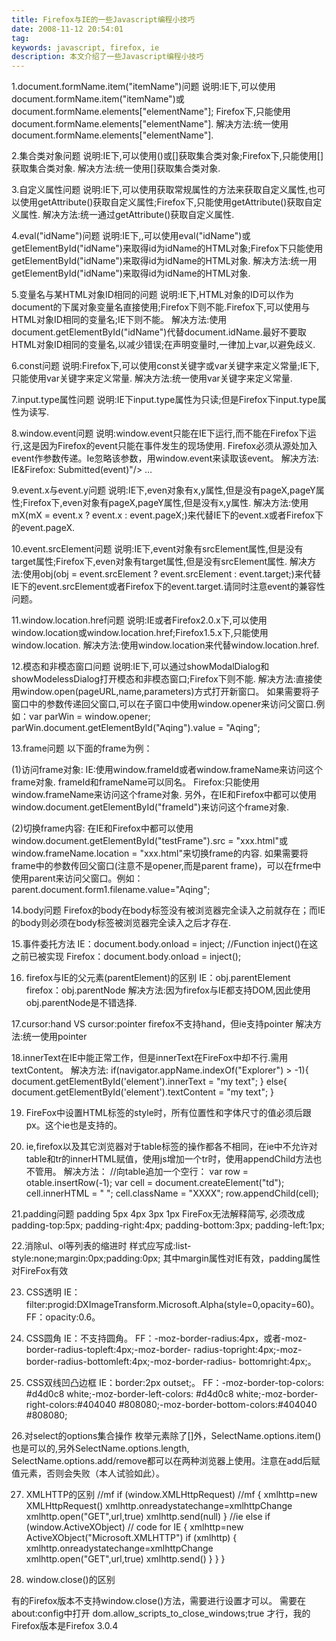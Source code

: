 ```yaml
---
title: Firefox与IE的一些Javascript编程小技巧
date: 2008-11-12 20:54:01
tag: 
keywords: javascript, firefox, ie
description: 本文介绍了一些Javascript编程小技巧
---
```


1.document.formName.item("itemName")问题
说明:IE下,可以使用document.formName.item("itemName")或document.formName.elements["elementName"];
Firefox下,只能使用document.formName.elements["elementName"].
解决方法:统一使用document.formName.elements["elementName"].

2.集合类对象问题
说明:IE下,可以使用()或[]获取集合类对象;Firefox下,只能使用[]获取集合类对象.
解决方法:统一使用[]获取集合类对象.

3.自定义属性问题
说明:IE下,可以使用获取常规属性的方法来获取自定义属性,也可以使用getAttribute()获取自定义属性;Firefox下,只能使用getAttribute()获取自定义属性.
解决方法:统一通过getAttribute()获取自定义属性.

4.eval("idName")问题
说明:IE下,,可以使用eval("idName")或getElementById("idName")来取得id为idName的HTML对象;Firefox下只能使用getElementById("idName")来取得id为idName的HTML对象.
解决方法:统一用getElementById("idName")来取得id为idName的HTML对象.

5.变量名与某HTML对象ID相同的问题
说明:IE下,HTML对象的ID可以作为document的下属对象变量名直接使用;Firefox下则不能.Firefox下,可以使用与HTML对象ID相同的变量名;IE下则不能。
解决方法:使用document.getElementById("idName")代替document.idName.最好不要取HTML对象ID相同的变量名,以减少错误;在声明变量时,一律加上var,以避免歧义.

6.const问题
说明:Firefox下,可以使用const关键字或var关键字来定义常量;IE下,只能使用var关键字来定义常量.
解决方法:统一使用var关键字来定义常量.

7.input.type属性问题
说明:IE下input.type属性为只读;但是Firefox下input.type属性为读写.

8.window.event问题
说明:window.event只能在IE下运行,而不能在Firefox下运行,这是因为Firefox的event只能在事件发生的现场使用. Firefox必须从源处加入event作参数传递。Ie忽略该参数，用window.event来读取该event。
解决方法:
IE&Firefox:
Submitted(event)"/> …
<script language="javascript">
function Submitted(evt) {
evt=evt?evt:(window.event?window.event:null);
}
</script>

9.event.x与event.y问题
说明:IE下,even对象有x,y属性,但是没有pageX,pageY属性;Firefox下,even对象有pageX,pageY属性,但是没有x,y属性.
解决方法:使用mX(mX = event.x ? event.x : event.pageX;)来代替IE下的event.x或者Firefox下的event.pageX.

10.event.srcElement问题
说明:IE下,event对象有srcElement属性,但是没有target属性;Firefox下,even对象有target属性,但是没有srcElement属性.
解决方法:使用obj(obj = event.srcElement ? event.srcElement : event.target;)来代替IE下的event.srcElement或者Firefox下的event.target.请同时注意event的兼容性问题。

11.window.location.href问题
说明:IE或者Firefox2.0.x下,可以使用window.location或window.location.href;Firefox1.5.x下,只能使用window.location.
解决方法:使用window.location来代替window.location.href.

12.模态和非模态窗口问题
说明:IE下,可以通过showModalDialog和showModelessDialog打开模态和非模态窗口;Firefox下则不能.
解决方法:直接使用window.open(pageURL,name,parameters)方式打开新窗口。
如果需要将子窗口中的参数传递回父窗口,可以在子窗口中使用window.opener来访问父窗口.例如：var parWin = window.opener; parWin.document.getElementById("Aqing").value = "Aqing";

13.frame问题
以下面的frame为例：
<frame src="xxx.html" id="frameId" name="frameName" />

(1)访问frame对象:
IE:使用window.frameId或者window.frameName来访问这个frame对象. frameId和frameName可以同名。
Firefox:只能使用window.frameName来访问这个frame对象.
另外，在IE和Firefox中都可以使用window.document.getElementById("frameId")来访问这个frame对象.

(2)切换frame内容:
在IE和Firefox中都可以使用window.document.getElementById("testFrame").src = "xxx.html"或window.frameName.location = "xxx.html"来切换frame的内容.
如果需要将frame中的参数传回父窗口(注意不是opener,而是parent frame)，可以在frme中使用parent来访问父窗口。例如：parent.document.form1.filename.value="Aqing";

14.body问题
Firefox的body在body标签没有被浏览器完全读入之前就存在；而IE的body则必须在body标签被浏览器完全读入之后才存在.

15.事件委托方法
IE：document.body.onload = inject; //Function inject()在这之前已被实现
Firefox：document.body.onload = inject();

16. firefox与IE的父元素(parentElement)的区别
IE：obj.parentElement
firefox：obj.parentNode
解决方法:因为firefox与IE都支持DOM,因此使用obj.parentNode是不错选择.

17.cursor:hand VS cursor:pointer
firefox不支持hand，但ie支持pointer
解决方法:统一使用pointer

18.innerText在IE中能正常工作，但是innerText在FireFox中却不行.需用textContent。
解决方法:
if(navigator.appName.indexOf("Explorer") > -1){
document.getElementById('element').innerText = "my text";
} else{
document.getElementById('element').textContent = "my text";
}

19. FireFox中设置HTML标签的style时，所有位置性和字体尺寸的值必须后跟px。这个ie也是支持的。

20. ie,firefox以及其它浏览器对于table标签的操作都各不相同，在ie中不允许对table和tr的innerHTML赋值，使用js增加一个tr时，使用appendChild方法也不管用。
解决方法：
//向table追加一个空行：
var row = otable.insertRow(-1);
var cell = document.createElement("td");
cell.innerHTML = " ";
cell.className = "XXXX";
row.appendChild(cell);

21.padding问题
padding 5px 4px 3px 1px FireFox无法解释简写,
必须改成padding-top:5px; padding-right:4px; padding-bottom:3px; padding-left:1px;

22.消除ul、ol等列表的缩进时
样式应写成:list-style:none;margin:0px;padding:0px;
其中margin属性对IE有效，padding属性对FireFox有效

23. CSS透明
IE：filter:progid:DXImageTransform.Microsoft.Alpha(style=0,opacity=60)。
FF：opacity:0.6。

24. CSS圆角
IE：不支持圆角。
FF：-moz-border-radius:4px，或者-moz-border-radius-topleft:4px;-moz-border- radius-topright:4px;-moz-border-radius-bottomleft:4px;-moz-border-radius- bottomright:4px;。

25. CSS双线凹凸边框
IE：border:2px outset;。
FF：-moz-border-top-colors: #d4d0c8 white;-moz-border-left-colors: #d4d0c8 white;-moz-border-right-colors:#404040 #808080;-moz-border-bottom-colors:#404040 #808080;

26.对select的options集合操作
枚举元素除了[]外，SelectName.options.item()也是可以的,另外SelectName.options.length, SelectName.options.add/remove都可以在两种浏览器上使用。注意在add后赋值元素，否则会失败（本人试验如此）。

27. XMLHTTP的区别
//mf
if (window.XMLHttpRequest) //mf
{
xmlhttp=new XMLHttpRequest()
xmlhttp.onreadystatechange=xmlhttpChange
xmlhttp.open("GET",url,true)
xmlhttp.send(null)
}
//ie
else if (window.ActiveXObject) // code for IE
{
xmlhttp=new ActiveXObject("Microsoft.XMLHTTP")
if (xmlhttp)
{
xmlhttp.onreadystatechange=xmlhttpChange
xmlhttp.open("GET",url,true)
xmlhttp.send()
}
}
}

28. window.close()的区别

有的Firefox版本不支持window.close()方法，需要进行设置才可以。
需要在about:config中打开
dom.allow_scripts_to_close_windows;true
才行，我的Firefox版本是Firefox 3.0.4















